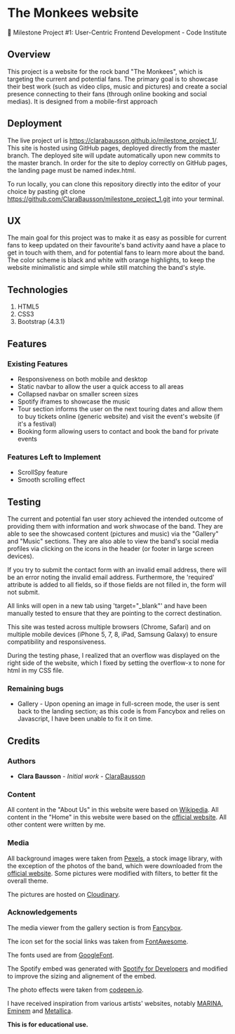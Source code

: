 # The Monkees website
🔸 Milestone Project #1: User-Centric Frontend Development - Code Institute

## Overview
This project is a website for the rock band "The Monkees", which is targeting the current and potential fans. The primary goal is to showcase their best work (such as video clips, music and pictures) and create a social presence connecting to their fans (through online booking and social medias). It is designed from a mobile-first approach

## Deployment

The live project url is https://clarabausson.github.io/milestone_project_1/. 
This site is hosted using GitHub pages, deployed directly from the master branch. The deployed site will update automatically upon new commits to the master branch. In order for the site to deploy correctly on GitHub pages, the landing page must be named index.html.

To run locally, you can clone this repository directly into the editor of your choice by pasting git clone https://github.com/ClaraBausson/milestone_project_1.git into your terminal.

## UX
The main goal for this project was to make it as easy as possible for current fans to keep updated on their favourite's band activity aand have a place to get in touch with them, and for potential fans to learn more about the band. 
The color scheme is black and white with orange highlights, to keep the website minimalistic and simple while still matching the band's style.


## Technologies
1. HTML5
2. CSS3
3. Bootstrap (4.3.1)


## Features

### Existing Features
* Responsiveness on both mobile and desktop
* Static navbar to allow the user a quick access to all areas
* Collapsed navbar on smaller screen sizes
* Spotify iframes to showcase the music
* Tour section informs the user on the next touring dates and allow them to buy tickets online (generic website) and visit the event's website (if it's a festival)
* Booking form allowing users to contact and book the band for private events

### Features Left to Implement
* ScrollSpy feature 
* Smooth scrolling effect


## Testing
The current and potential fan user story achieved the intended outcome of providing them with information and work shwocase of the band. They are able to see the showcased content (pictures and music) via the "Gallery" and "Music" sections.
They are also able to view the band's social media profiles via clicking on the icons in the header (or footer in large screen devices).

If you try to submit the contact form with an invalid email address, there will be an error noting the invalid email address. Furthermore, the 'required' attribute is added to all fields, so if those fields are not filled in, the form will not submit.

All links will open in a new tab using 'target="_blank"' and have been manually tested to ensure that they are pointing to the correct destination.

This site was tested across multiple browsers (Chrome, Safari) and on multiple mobile devices (iPhone 5, 7, 8, iPad, Samsung Galaxy) to ensure compatibility and responsiveness. 

During the testing phase, I realized that an overflow was displayed on the right side of the website, which I fixed by setting the overflow-x to none for html in my CSS file.

### Remaining bugs
* Gallery - Upon opening an image in full-screen mode, the user is sent back to the landing section; as this code is from Fancybox and relies on Javascript, I have been unable to fix it on time.

## Credits

### Authors

* **Clara Bausson** - *Initial work* - [ClaraBausson](https://github.com/ClaraBausson)

### Content
All content in the "About Us" in this website were based on [Wikipedia](https://en.wikipedia.org/wiki/The_Monkees). All content in the "Home" in this website were based on the [official website](https://www.monkees.com/news). All other content were written by me.

### Media
All background images were taken from [Pexels](https://www.pexels.com/), a stock image library, with the exception of the photos of the band, which were downloaded from the [official website](https://www.monkees.com/). Some pictures were modified with filters, to better fit the overall theme.

The pictures are hosted on [Cloudinary](https://cloudinary.com/).

### Acknowledgements
The media viewer from the gallery section is from [Fancybox](https://fancyapps.com/fancybox/3/).

The icon set for the social links was taken from [FontAwesome](https://www.bootstrapcdn.com/fontawesome/).

The fonts used are from [GoogleFont](https://fonts.google.com/).

The Spotify embed was generated with [Spotify for Developers](https://developer.spotify.com/documentation/widgets/generate/play-button/) and modified to improve the sizing and alignement of the embed.

The photo effects were taken from [codepen.io](https://codepen.io/nxworld/pen/ZYNOBZ).

I have received inspiration from various artists' websites, notably [MARINA](http://www.marinaofficial.co.uk/), [Eminem](https://www.eminem.com/) and [Metallica](https://www.metallica.com/).

**This is for educational use.** 